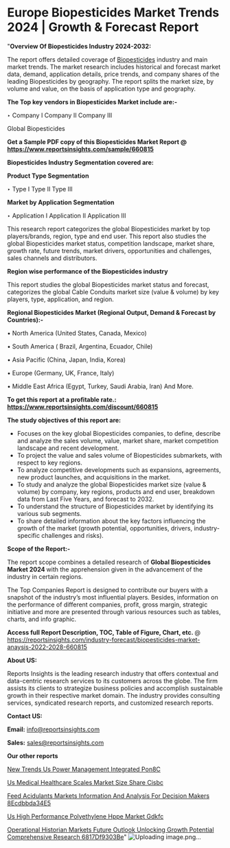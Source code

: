 # Europe Biopesticides Market Trends 2024 | Growth & Forecast Report

"<strong>Overview Of Biopesticides Industry 2024-2032:</strong>

The report offers detailed coverage of <a href=https://www.reportsinsights.com/sample/660815>Biopesticides</a> industry and main market trends. The market research includes historical and forecast market data, demand, application details, price trends, and company shares of the leading Biopesticides by geography. The report splits the market size, by volume and value, on the basis of application type and geography.

<strong>The Top key vendors in Biopesticides Market include are:- </strong>

‣ Company I
Company II
Company III

Global Biopesticides

<strong>Get a Sample PDF copy of this Biopesticides Market Report </strong><strong>@ <a href=https://www.reportsinsights.com/sample/660815 style=color:#0000ff;>https://www.reportsinsights.com/sample/660815</a> </strong>

<strong>Biopesticides Industry Segmentation covered are:</strong>

<strong>Product Type Segmentation</strong>

‣ Type I
Type II
Type III

<strong>Market by Application Segmentation</strong>

‣ Application I
Application II 
Application III

This research report categorizes the global Biopesticides market by top players/brands, region, type and end user. This report also studies the global Biopesticides market status, competition landscape, market share, growth rate, future trends, market drivers, opportunities and challenges, sales channels and distributors.

<strong>Region wise performance of the Biopesticides industry</strong><strong> </strong>

This report studies the global Biopesticides market status and forecast, categorizes the global Cable Conduits market size (value &amp; volume) by key players, type, application, and region. 

<strong>Regional Biopesticides Market (Regional Output, Demand &amp; Forecast by Countries):-</strong>

• North America (United States, Canada, Mexico)

• South America ( Brazil, Argentina, Ecuador, Chile)

• Asia Pacific (China, Japan, India, Korea)

• Europe (Germany, UK, France, Italy)

• Middle East Africa (Egypt, Turkey, Saudi Arabia, Iran) And More.

<strong>To get this report at a profitable rate.: <a href=https://www.reportsinsights.com/discount/660815 style=color:#0000ff;>https://www.reportsinsights.com/discount/660815</a></strong>

<strong>The study objectives of this report are:</strong>
<ul>
  <li>Focuses on the key global Biopesticides companies, to define, describe and analyze the sales volume, value, market share, market competition landscape and recent development.</li>
  <li>To project the value and sales volume of Biopesticides submarkets, with respect to key regions.</li>
  <li>To analyze competitive developments such as expansions, agreements, new product launches, and acquisitions in the market.</li>
  <li>To study and analyze the global Biopesticides market size (value &amp; volume) by company, key regions, products and end user, breakdown data from Last Five Years, and forecast to 2032.</li>
  <li>To understand the structure of Biopesticides market by identifying its various sub segments.</li>
  <li>To share detailed information about the key factors influencing the growth of the market (growth potential, opportunities, drivers, industry-specific challenges and risks).</li>
</ul>
<strong>Scope of the Report:-</strong><strong> </strong>

The report scope combines a detailed research of <strong>Global Biopesticides Market 2024 </strong>with the apprehension given in the advancement of the industry in certain regions.

The Top Companies Report is designed to contribute our buyers with a snapshot of the industry’s most influential players. Besides, information on the performance of different companies, profit, gross margin, strategic initiative and more are presented through various resources such as tables, charts, and info graphic.

<strong>Access full Report Description, TOC, Table of Figure, Chart, etc. </strong>@   <a href=https://reportsinsights.com/industry-forecast/biopesticides-market-anaysis-2022-2028-660815 style=color:#0000ff;>https://reportsinsights.com/industry-forecast/biopesticides-market-anaysis-2022-2028-660815</a>

<strong>About US:</strong>

Reports Insights is the leading research industry that offers contextual and data-centric research services to its customers across the globe. The firm assists its clients to strategize business policies and accomplish sustainable growth in their respective market domain. The industry provides consulting services, syndicated research reports, and customized research reports.

<strong>Contact US:</strong>

<p class=""""><b>Email:</b> <a href=mailto:info@reportsinsights.com>info@reportsinsights.com</a></p>
<p class=""""><b>Sales:</b> <a href=mailto:sales@reportsinsights.com>sales@reportsinsights.com</a></p>

<strong>Our other reports</strong>

<a href=https://www.linkedin.com/pulse/new-trends-us-power-management-integrated-pon8c/>New Trends Us Power Management Integrated Pon8C</a>

<a href=https://www.linkedin.com/pulse/us-medical-healthcare-scales-market-size-share-cisbc/>Us Medical Healthcare Scales Market Size Share Cisbc</a>

<a href=https://medium.com/@g65914336/feed-acidulants-markets-information-and-analysis-for-decision-makers-8ecdbbda34e5>Feed Acidulants Markets Information And Analysis For Decision Makers 8Ecdbbda34E5</a>

<a href=https://www.linkedin.com/pulse/us-high-performance-polyethylene-hppe-market-gdkfc/>Us High Performance Polyethylene Hppe Market Gdkfc</a>

<a href=https://medium.com/@ruchikakadam73/operational-historian-markets-future-outlook-unlocking-growth-potential-comprehensive-research-6817df9303be>Operational Historian Markets Future Outlook Unlocking Growth Potential Comprehensive Research 6817Df9303Be</a>"
![Uploading image.png…]()
